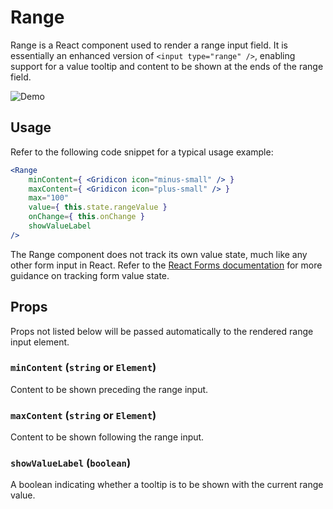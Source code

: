 # Range

Range is a React component used to render a range input field. It is essentially an enhanced version of `<input type="range" />`, enabling support for a value tooltip and content to be shown at the ends of the range field.

![Demo](https://cldup.com/06j_3TLMET-3000x3000.png)

## Usage

Refer to the following code snippet for a typical usage example:

```jsx
<Range
	minContent={ <Gridicon icon="minus-small" /> }
	maxContent={ <Gridicon icon="plus-small" /> }
	max="100"
	value={ this.state.rangeValue }
	onChange={ this.onChange }
	showValueLabel
/>
```

The Range component does not track its own value state, much like any other form input in React. Refer to the <a href="http://facebook.github.io/react/docs/forms.html">React Forms documentation</a> for more guidance on tracking form value state.

## Props

Props not listed below will be passed automatically to the rendered range input element.

### `minContent` (`string` or `Element`)

Content to be shown preceding the range input.

### `maxContent` (`string` or `Element`)

Content to be shown following the range input.

### `showValueLabel` (`boolean`)

A boolean indicating whether a tooltip is to be shown with the current range value.
